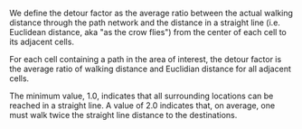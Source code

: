We define the detour factor as the average ratio between the actual walking distance through the path network and the distance in a straight line (i.e. Euclidean distance, aka "as the crow flies") from the center of each cell to its adjacent cells.

For each cell containing a path in the area of interest,
the detour factor is the average ratio of walking distance and Euclidian distance for all adjacent cells.

 The minimum value, 1.0, indicates that all surrounding locations can be reached in a straight line. A value of 2.0 indicates that, on average, one must walk twice the straight line distance to the destinations.